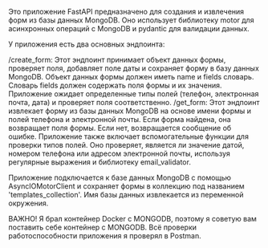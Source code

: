 Это приложение FastAPI предназначено для создания и извлечения форм из базы данных MongoDB. Оно использует библиотеку motor для асинхронных операций с MongoDB и pydantic для валидации данных.

У приложения есть два основных эндпоинта:

/create_form: Этот эндпоинт принимает объект данных формы, проверяет поля, добавляет поле даты и сохраняет форму в базу данных MongoDB. Объект данных формы должен иметь name и fields словарь. Словарь fields должен содержать поля формы и их значения. Приложение ожидает определенные типы полей (телефон, электронная почта, дата) и проверяет поля соответственно.
/get_form: Этот эндпоинт извлекает форму из базы данных MongoDB на основе имени формы и полей телефона и электронной почты. Если форма найдена, она возвращает поля формы. Если нет, возвращается сообщение об ошибке.
Приложение также включает вспомогательные функции для проверки типов полей. Оно проверяет, является ли значение датой, номером телефона или адресом электронной почты, используя регулярные выражения и библиотеку email_validator.

Приложение подключается к базе данных MongoDB с помощью AsyncIOMotorClient и сохраняет формы в коллекцию под названием 'templates_collection'. Имя базы данных извлекается из переменной окружения.

ВАЖНО!
Я брал контейнер Docker с MONGODB, поэтому я советую вам поставить себе контейнер с MONGODB.
Всё проверки работоспособности приложения я проверял в Postman.
